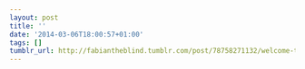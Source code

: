 ```yaml
---
layout: post
title: ''
date: '2014-03-06T18:00:57+01:00'
tags: []
tumblr_url: http://fabiantheblind.tumblr.com/post/78758271132/welcome-to-rivendell
---
```

